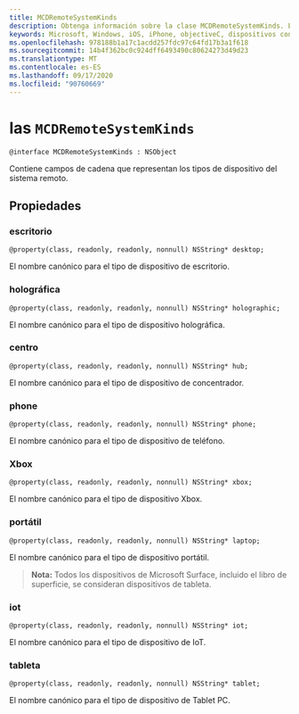 ```yaml
---
title: MCDRemoteSystemKinds
description: Obtenga información sobre la clase MCDRemoteSystemKinds. Esta clase contiene campos de cadena que representan los tipos de dispositivo del sistema remoto.
keywords: Microsoft, Windows, iOS, iPhone, objectiveC, dispositivos conectados, proyecto Roma
ms.openlocfilehash: 978188b1a17c1acdd257fdc97c64fd17b3a1f618
ms.sourcegitcommit: 14b4f362bc0c924dff6493490c80624273d49d23
ms.translationtype: MT
ms.contentlocale: es-ES
ms.lasthandoff: 09/17/2020
ms.locfileid: "90760669"
---
```

# <a name="class-mcdremotesystemkinds"></a>las `MCDRemoteSystemKinds` 

```
@interface MCDRemoteSystemKinds : NSObject
```

Contiene campos de cadena que representan los tipos de dispositivo del sistema remoto.

## <a name="properties"></a>Propiedades

### <a name="desktop"></a>escritorio
`@property(class, readonly, readonly, nonnull) NSString* desktop;`

El nombre canónico para el tipo de dispositivo de escritorio.

### <a name="holographic"></a>holográfica
`@property(class, readonly, readonly, nonnull) NSString* holographic;`

El nombre canónico para el tipo de dispositivo holográfica.

### <a name="hub"></a>centro
`@property(class, readonly, readonly, nonnull) NSString* hub;`

El nombre canónico para el tipo de dispositivo de concentrador.

### <a name="phone"></a>phone
`@property(class, readonly, readonly, nonnull) NSString* phone;`

El nombre canónico para el tipo de dispositivo de teléfono.

### <a name="xbox"></a>Xbox
`@property(class, readonly, readonly, nonnull) NSString* xbox;`

El nombre canónico para el tipo de dispositivo Xbox.

### <a name="laptop"></a>portátil
`@property(class, readonly, readonly, nonnull) NSString* laptop;`

El nombre canónico para el tipo de dispositivo portátil.

> **Nota:** Todos los dispositivos de Microsoft Surface, incluido el libro de superficie, se consideran dispositivos de tableta.

### <a name="iot"></a>iot
`@property(class, readonly, readonly, nonnull) NSString* iot;`

El nombre canónico para el tipo de dispositivo de IoT.

### <a name="tablet"></a>tableta
`@property(class, readonly, readonly, nonnull) NSString* tablet;`

El nombre canónico para el tipo de dispositivo de Tablet PC.
